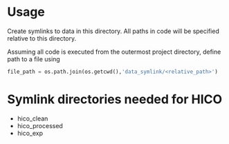 # Usage
Create symlinks to data in this directory. All paths in code will be specified relative to this directory.

Assuming all code is executed from the outermost project directory, define path to a file using
```Python
file_path = os.path.join(os.getcwd(),'data_symlink/<relative_path>')
```

# Symlink directories needed for HICO
- hico_clean
- hico_processed
- hico_exp